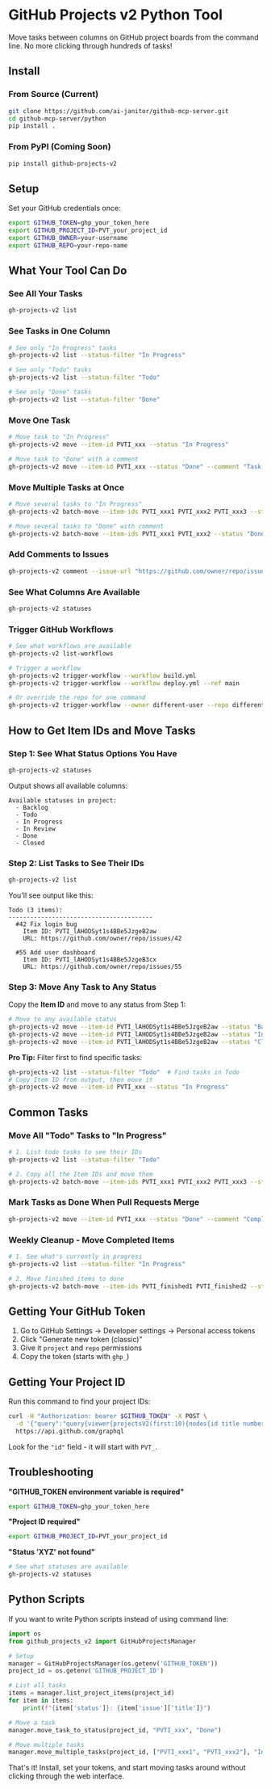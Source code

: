 # GitHub Projects v2 Python Tool

Move tasks between columns on GitHub project boards from the command line. No more clicking through hundreds of tasks!

## Install

### From Source (Current)
```bash
git clone https://github.com/ai-janitor/github-mcp-server.git
cd github-mcp-server/python
pip install .
```

### From PyPI (Coming Soon)
```bash
pip install github-projects-v2
```

## Setup

Set your GitHub credentials once:

```bash
export GITHUB_TOKEN=ghp_your_token_here
export GITHUB_PROJECT_ID=PVT_your_project_id
export GITHUB_OWNER=your-username
export GITHUB_REPO=your-repo-name
```

## What Your Tool Can Do

### See All Your Tasks
```bash
gh-projects-v2 list
```

### See Tasks in One Column
```bash
# See only "In Progress" tasks
gh-projects-v2 list --status-filter "In Progress"

# See only "Todo" tasks  
gh-projects-v2 list --status-filter "Todo"

# See only "Done" tasks
gh-projects-v2 list --status-filter "Done"
```

### Move One Task
```bash
# Move task to "In Progress"
gh-projects-v2 move --item-id PVTI_xxx --status "In Progress"

# Move task to "Done" with a comment
gh-projects-v2 move --item-id PVTI_xxx --status "Done" --comment "Task completed"
```

### Move Multiple Tasks at Once
```bash
# Move several tasks to "In Progress"
gh-projects-v2 batch-move --item-ids PVTI_xxx1 PVTI_xxx2 PVTI_xxx3 --status "In Progress"

# Move several tasks to "Done" with comment
gh-projects-v2 batch-move --item-ids PVTI_xxx1 PVTI_xxx2 --status "Done" --comment "All finished"
```

### Add Comments to Issues
```bash
gh-projects-v2 comment --issue-url "https://github.com/owner/repo/issues/123" --message "Progress update"
```

### See What Columns Are Available
```bash
gh-projects-v2 statuses
```

### Trigger GitHub Workflows
```bash
# See what workflows are available
gh-projects-v2 list-workflows

# Trigger a workflow
gh-projects-v2 trigger-workflow --workflow build.yml
gh-projects-v2 trigger-workflow --workflow deploy.yml --ref main

# Or override the repo for one command
gh-projects-v2 trigger-workflow --owner different-user --repo different-repo --workflow build.yml
```

## How to Get Item IDs and Move Tasks

### Step 1: See What Status Options You Have
```bash
gh-projects-v2 statuses
```
Output shows all available columns:
```
Available statuses in project:
  - Backlog
  - Todo
  - In Progress  
  - In Review
  - Done
  - Closed
```

### Step 2: List Tasks to See Their IDs
```bash
gh-projects-v2 list
```
You'll see output like this:
```
Todo (3 items):
----------------------------------------
  #42 Fix login bug
    Item ID: PVTI_lAHODSyt1s4BBe5JzgeB2aw
    URL: https://github.com/owner/repo/issues/42

  #55 Add user dashboard  
    Item ID: PVTI_lAHODSyt1s4BBe5JzgeB3cx
    URL: https://github.com/owner/repo/issues/55
```

### Step 3: Move Any Task to Any Status
Copy the **Item ID** and move to any status from Step 1:
```bash
# Move to any available status
gh-projects-v2 move --item-id PVTI_lAHODSyt1s4BBe5JzgeB2aw --status "Backlog"
gh-projects-v2 move --item-id PVTI_lAHODSyt1s4BBe5JzgeB2aw --status "In Review"  
gh-projects-v2 move --item-id PVTI_lAHODSyt1s4BBe5JzgeB2aw --status "Closed"
```

**Pro Tip:** Filter first to find specific tasks:
```bash
gh-projects-v2 list --status-filter "Todo"  # Find tasks in Todo
# Copy Item ID from output, then move it
gh-projects-v2 move --item-id PVTI_xxx --status "In Progress"
```

## Common Tasks

### Move All "Todo" Tasks to "In Progress"
```bash
# 1. List todo tasks to see their IDs
gh-projects-v2 list --status-filter "Todo"

# 2. Copy all the Item IDs and move them
gh-projects-v2 batch-move --item-ids PVTI_xxx1 PVTI_xxx2 PVTI_xxx3 --status "In Progress" --comment "Starting sprint work"
```

### Mark Tasks as Done When Pull Requests Merge
```bash
gh-projects-v2 move --item-id PVTI_xxx --status "Done" --comment "Completed via PR #123"
```

### Weekly Cleanup - Move Completed Items
```bash
# 1. See what's currently in progress
gh-projects-v2 list --status-filter "In Progress"

# 2. Move finished items to done
gh-projects-v2 batch-move --item-ids PVTI_finished1 PVTI_finished2 --status "Done" --comment "Weekly cleanup"
```

## Getting Your GitHub Token

1. Go to GitHub Settings → Developer settings → Personal access tokens
2. Click "Generate new token (classic)"
3. Give it `project` and `repo` permissions
4. Copy the token (starts with `ghp_`)

## Getting Your Project ID

Run this command to find your project IDs:
```bash
curl -H "Authorization: bearer $GITHUB_TOKEN" -X POST \
  -d '{"query":"query{viewer{projectsV2(first:10){nodes{id title number}}}}"}' \
  https://api.github.com/graphql
```

Look for the `"id"` field - it will start with `PVT_`.

## Troubleshooting

**"GITHUB_TOKEN environment variable is required"**
```bash
export GITHUB_TOKEN=ghp_your_token_here
```

**"Project ID required"**  
```bash
export GITHUB_PROJECT_ID=PVT_your_project_id
```

**"Status 'XYZ' not found"**
```bash
# See what statuses are available
gh-projects-v2 statuses
```

## Python Scripts

If you want to write Python scripts instead of using command line:

```python
import os
from github_projects_v2 import GitHubProjectsManager

# Setup
manager = GitHubProjectsManager(os.getenv('GITHUB_TOKEN'))
project_id = os.getenv('GITHUB_PROJECT_ID')

# List all tasks
items = manager.list_project_items(project_id)
for item in items:
    print(f"{item['status']}: {item['issue']['title']}")

# Move a task
manager.move_task_to_status(project_id, "PVTI_xxx", "Done")

# Move multiple tasks
manager.move_multiple_tasks(project_id, ["PVTI_xxx1", "PVTI_xxx2"], "In Progress", "Starting work")
```

That's it! Install, set your tokens, and start moving tasks around without clicking through the web interface.